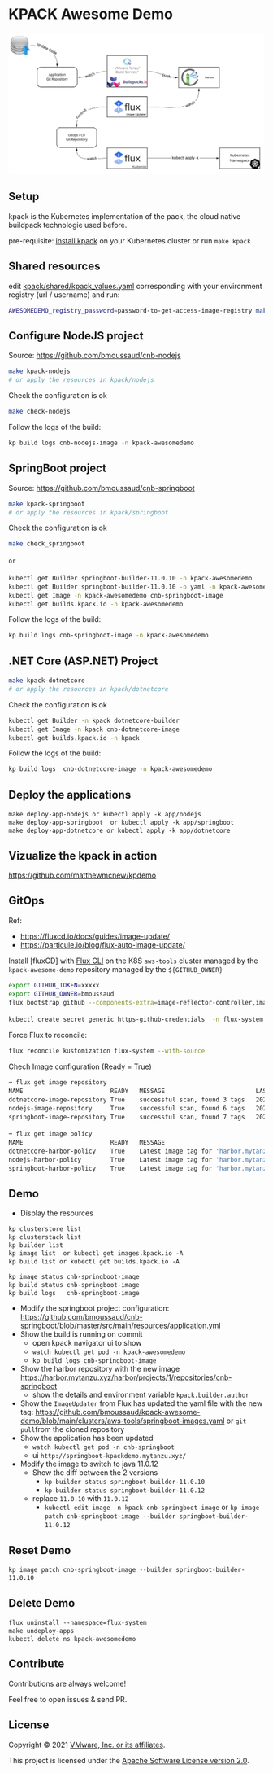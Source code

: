 # KPACK Awesome Demo

![Schema](image1.jpg)

## Setup 

kpack is the Kubernetes implementation of the pack, the cloud native buildpack technologie used before.

pre-requisite: [install kpack](https://github.com/pivotal/kpack/blob/main/docs/install.md) on your Kubernetes cluster or run `make kpack`

## Shared resources

edit [kpack/shared/kpack_values.yaml](kpack/shared/kpack_values.yaml) corresponding with your environment registry (url / username) and run:

```bash
AWESOMEDEMO_registry_password=password-to-get-access-image-registry make shared
```

## Configure NodeJS project

Source: https://github.com/bmoussaud/cnb-nodejs

```bash
make kpack-nodejs
# or apply the resources in kpack/nodejs 
```

Check the configuration is ok 

```bash
make check-nodejs
```

Follow the logs of the build:

```bash
kp build logs cnb-nodejs-image -n kpack-awesomedemo
```


## SpringBoot project

Source: https://github.com/bmoussaud/cnb-springboot

```bash
make kpack-springboot
# or apply the resources in kpack/springboot 
```

Check the configuration is ok 

```bash
make check_springboot

or

kubectl get Builder springboot-builder-11.0.10 -n kpack-awesomedemo
kubectl get Builder springboot-builder-11.0.10 -o yaml -n kpack-awesomedemo | bat -l yaml
kubectl get Image -n kpack-awesomedemo cnb-springboot-image 
kubectl get builds.kpack.io -n kpack-awesomedemo
```

Follow the logs of the build:

```bash
kp build logs cnb-springboot-image -n kpack-awesomedemo
```

## .NET Core (ASP.NET) Project

```bash
make kpack-dotnetcore 
# or apply the resources in kpack/dotnetcore 
```

Check the configuration is ok 

```bash
kubectl get Builder -n kpack dotnetcore-builder
kubectl get Image -n kpack cnb-dotnetcore-image
kubectl get builds.kpack.io -n kpack
```

Follow the logs of the build:

```bash
kp build logs  cnb-dotnetcore-image -n kpack-awesomedemo
```

## Deploy the applications

````
make deploy-app-nodejs or kubectl apply -k app/nodejs
make deploy-app-springboot  or kubectl apply -k app/springboot
make deploy-app-dotnetcore or kubectl apply -k app/dotnetcore
````


## Vizualize the kpack in action

https://github.com/matthewmcnew/kpdemo


## GitOps

Ref: 
* https://fluxcd.io/docs/guides/image-update/
* https://particule.io/blog/flux-auto-image-update/

Install [fluxCD] with [Flux CLI](https://fluxcd.io/docs/cmd/) on the K8S `aws-tools` cluster managed by the `kpack-awesome-demo` repository managed by the `${GITHUB_OWNER}`

```bash
export GITHUB_TOKEN=xxxxx
export GITHUB_OWNER=bmoussaud
flux bootstrap github --components-extra=image-reflector-controller,image-automation-controller --owner=${GITHUB_OWNER} --repository=kpack-awesome-demo --branch=main --path=./clusters/aws-tools --personal --read-write-key 

kubectl create secret generic https-github-credentials  -n flux-system  --from-literal=username=${GITHUB_OWNER} --from-literal=password=${GITHUB_TOKEN}
```

Force Flux to reconcile:

```bash
flux reconcile kustomization flux-system --with-source
```

Chech Image configuration (Ready = True)

```bash
➜ flux get image repository                                                                                                               
NAME                       	READY	MESSAGE                      	LAST SCAN                	SUSPENDED
dotnetcore-image-repository	True 	successful scan, found 3 tags	2022-02-01T16:32:05+01:00	False
nodejs-image-repository    	True 	successful scan, found 6 tags	2022-02-01T16:32:10+01:00	False
springboot-image-repository	True 	successful scan, found 7 tags	2022-02-01T16:32:14+01:00	False

➜ flux get image policy                                                                                                                   
NAME                    	READY	MESSAGE                                                                                          	LATEST IMAGE
dotnetcore-harbor-policy	True 	Latest image tag for 'harbor.mytanzu.xyz/library/cnb-dotnet-core' resolved to: b1.20220201.131546	harbor.mytanzu.xyz/library/cnb-dotnet-core:b1.20220201.131546
nodejs-harbor-policy    	True 	Latest image tag for 'harbor.mytanzu.xyz/library/cnb-nodejs' resolved to: b1.20220201.130841     	harbor.mytanzu.xyz/library/cnb-nodejs:b1.20220201.130841
springboot-harbor-policy	True 	Latest image tag for 'harbor.mytanzu.xyz/library/cnb-springboot' resolved to: b1.20220201.131429 	harbor.mytanzu.xyz/library/cnb-springboot:b1.20220201.131429
```

## Demo

* Display the resources

````
kp clusterstore list
kp clusterstack list
kp builder list
kp image list  or kubectl get images.kpack.io -A
kp build list or kubectl get builds.kpack.io -A
````

````
kp image status cnb-springboot-image
kp build status cnb-springboot-image
kp build logs   cnb-springboot-image
````

* Modify the springboot project configuration: https://github.com/bmoussaud/cnb-springboot/blob/master/src/main/resources/application.yml
* Show the build is running on commit
  * open kpack navigator ui to show 
  * `watch kubectl get pod -n kpack-awesomedemo`
  * `kp build logs cnb-springboot-image`
* Show the harbor repository with the new image https://harbor.mytanzu.xyz/harbor/projects/1/repositories/cnb-springboot
  * show the details and environment variable `kpack.builder.author`
* Show the `ImageUpdater` from Flux has updated the yaml file with the new tag: https://github.com/bmoussaud/kpack-awesome-demo/blob/main/clusters/aws-tools/springboot-images.yaml or `git pull`from the cloned repository
* Show the application has been updated
  * `watch kubectl get pod -n cnb-springboot`
  * ui `http://springboot-kpackdemo.mytanzu.xyz/`
* Modify the image to switch to java 11.0.12
  * Show the diff between the 2 versions
    * `kp builder status springboot-builder-11.0.10`  
    * `kp builder status springboot-builder-11.0.12`  
  * replace `11.0.10` with `11.0.12`
    * `kubectl edit image -n kpack cnb-springboot-image` or  `kp image patch cnb-springboot-image --builder springboot-builder-11.0.12`
  
## Reset Demo

````
kp image patch cnb-springboot-image --builder springboot-builder-11.0.10
````

## Delete Demo

````
flux uninstall --namespace=flux-system
make undeploy-apps
kubectl delete ns kpack-awesomedemo 
````

## Contribute

Contributions are always welcome!

Feel free to open issues & send PR.

## License

Copyright &copy; 2021 [VMware, Inc. or its affiliates](https://vmware.com).

This project is licensed under the [Apache Software License version 2.0](https://www.apache.org/licenses/LICENSE-2.0).
